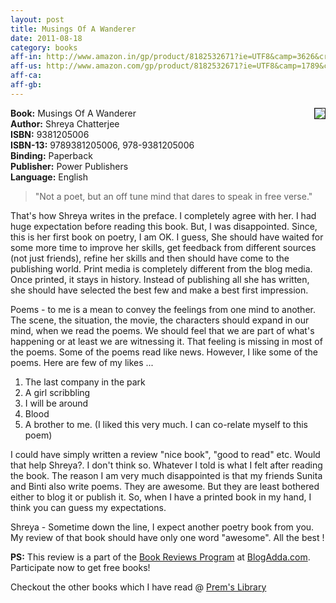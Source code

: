 ```yaml
---
layout: post
title: Musings Of A Wanderer
date: 2011-08-18
category: books
aff-in: http://www.amazon.in/gp/product/8182532671?ie=UTF8&camp=3626&creativeASIN=8182532671&linkCode=xm2&tag=smileprem-in-21
aff-us: http://www.amazon.com/gp/product/8182532671?ie=UTF8&camp=1789&creativeASIN=8182532671&linkCode=xm2&tag=smileprem-us-20
aff-ca: 
aff-gb: 
---
```


<img style="clear: right; float: right; margin-bottom: 1em; margin-left: 1em; width:auto;" 
src="{{site.img-url}}/musings-of-a-wanderer-shreya-chatterjee.jpg" border="1"/>
**Book:** Musings Of A Wanderer  
**Author:** Shreya Chatterjee  
**ISBN:** 9381205006  
**ISBN-13:** 9789381205006, 978-9381205006  
**Binding:** Paperback  
**Publisher:** Power Publishers  
**Language:** English  
  
> "Not a poet, but an off tune mind that dares to speak in free verse."  

That's how Shreya writes in the preface. I completely agree with her. I had huge expectation before reading this book. But, I was disappointed. Since, this is her first book on poetry, I am OK. I guess, She should have waited for some more time to improve her skills, get feedback from different sources (not just friends), refine her skills and then should have come to the publishing world. Print media is completely different from the blog media. Once printed, it stays in history. Instead of publishing all she has written, she should have selected the best few and make a best first impression.  
  
Poems - to me is a mean to convey the feelings from one mind to another. The scene, the situation, the movie, the characters should expand in our mind, when we read the poems. We should feel that we are part of what's happening or at least we are witnessing it. That feeling is missing in most of the poems. Some of the poems read like news. However, I like some of the poems. Here are few of my likes ...  
  
1. The last company in the park  
2. A girl scribbling  
3. I will be around  
4. Blood  
5. A brother to me. (I liked this very much. I can co-relate myself to this poem)  
  
I could have simply written a review "nice book", "good to read" etc. Would that help Shreya?. I don't think so. Whatever I told is what I felt after reading the book. The reason I am very much disappointed is that my friends Sunita and Binti also write poems. They are awesome. But they are least bothered either to blog it or publish it. So, when I have a printed book in my hand, I think you can guess my expectations.  
  
Shreya - Sometime down the line, I expect another poetry book from you. My review of that book should have only one word "awesome". All the best !  

**PS:** This review is a part of the [Book Reviews Program](http://blog.blogadda.com/2011/05/04/indian-bloggers-book-reviews) at [BlogAdda.com](http://www.blogadda.com/). Participate now to get free books!  

Checkout the other books which I have read @ [Prem's Library]({{site.url}}/category/books/)  
